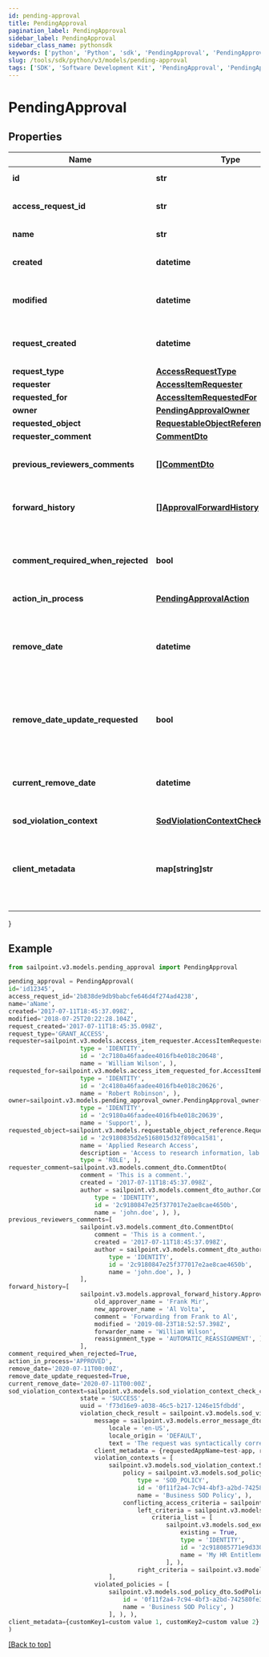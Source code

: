 ```yaml
---
id: pending-approval
title: PendingApproval
pagination_label: PendingApproval
sidebar_label: PendingApproval
sidebar_class_name: pythonsdk
keywords: ['python', 'Python', 'sdk', 'PendingApproval', 'PendingApproval'] 
slug: /tools/sdk/python/v3/models/pending-approval
tags: ['SDK', 'Software Development Kit', 'PendingApproval', 'PendingApproval']
---
```


# PendingApproval


## Properties

Name | Type | Description | Notes
------------ | ------------- | ------------- | -------------
**id** | **str** | The approval id. | [optional] 
**access_request_id** | **str** | This is the access request id. | [optional] 
**name** | **str** | The name of the approval. | [optional] 
**created** | **datetime** | When the approval was created. | [optional] 
**modified** | **datetime** | When the approval was modified last time. | [optional] 
**request_created** | **datetime** | When the access-request was created. | [optional] 
**request_type** | [**AccessRequestType**](access-request-type) |  | [optional] 
**requester** | [**AccessItemRequester**](access-item-requester) |  | [optional] 
**requested_for** | [**AccessItemRequestedFor**](access-item-requested-for) |  | [optional] 
**owner** | [**PendingApprovalOwner**](pending-approval-owner) |  | [optional] 
**requested_object** | [**RequestableObjectReference**](requestable-object-reference) |  | [optional] 
**requester_comment** | [**CommentDto**](comment-dto) |  | [optional] 
**previous_reviewers_comments** | [**[]CommentDto**](comment-dto) | The history of the previous reviewers comments. | [optional] 
**forward_history** | [**[]ApprovalForwardHistory**](approval-forward-history) | The history of approval forward action. | [optional] 
**comment_required_when_rejected** | **bool** | When true the rejector has to provide comments when rejecting | [optional] [default to False]
**action_in_process** | [**PendingApprovalAction**](pending-approval-action) |  | [optional] 
**remove_date** | **datetime** | The date the role or access profile or entitlement is no longer assigned to the specified identity. | [optional] 
**remove_date_update_requested** | **bool** | If true, then the request is to change the remove date or sunset date. | [optional] [default to False]
**current_remove_date** | **datetime** | The remove date or sunset date that was assigned at the time of the request. | [optional] 
**sod_violation_context** | [**SodViolationContextCheckCompleted**](sod-violation-context-check-completed) |  | [optional] 
**client_metadata** | **map[string]str** | Arbitrary key-value pairs, if any were included in the corresponding access request item | [optional] 
}

## Example

```python
from sailpoint.v3.models.pending_approval import PendingApproval

pending_approval = PendingApproval(
id='id12345',
access_request_id='2b838de9db9babcfe646d4f274ad4238',
name='aName',
created='2017-07-11T18:45:37.098Z',
modified='2018-07-25T20:22:28.104Z',
request_created='2017-07-11T18:45:35.098Z',
request_type='GRANT_ACCESS',
requester=sailpoint.v3.models.access_item_requester.AccessItemRequester(
                    type = 'IDENTITY', 
                    id = '2c7180a46faadee4016fb4e018c20648', 
                    name = 'William Wilson', ),
requested_for=sailpoint.v3.models.access_item_requested_for.AccessItemRequestedFor(
                    type = 'IDENTITY', 
                    id = '2c4180a46faadee4016fb4e018c20626', 
                    name = 'Robert Robinson', ),
owner=sailpoint.v3.models.pending_approval_owner.PendingApproval_owner(
                    type = 'IDENTITY', 
                    id = '2c9180a46faadee4016fb4e018c20639', 
                    name = 'Support', ),
requested_object=sailpoint.v3.models.requestable_object_reference.RequestableObjectReference(
                    id = '2c9180835d2e5168015d32f890ca1581', 
                    name = 'Applied Research Access', 
                    description = 'Access to research information, lab results, and schematics', 
                    type = 'ROLE', ),
requester_comment=sailpoint.v3.models.comment_dto.CommentDto(
                    comment = 'This is a comment.', 
                    created = '2017-07-11T18:45:37.098Z', 
                    author = sailpoint.v3.models.comment_dto_author.CommentDto_author(
                        type = 'IDENTITY', 
                        id = '2c9180847e25f377017e2ae8cae4650b', 
                        name = 'john.doe', ), ),
previous_reviewers_comments=[
                    sailpoint.v3.models.comment_dto.CommentDto(
                        comment = 'This is a comment.', 
                        created = '2017-07-11T18:45:37.098Z', 
                        author = sailpoint.v3.models.comment_dto_author.CommentDto_author(
                            type = 'IDENTITY', 
                            id = '2c9180847e25f377017e2ae8cae4650b', 
                            name = 'john.doe', ), )
                    ],
forward_history=[
                    sailpoint.v3.models.approval_forward_history.ApprovalForwardHistory(
                        old_approver_name = 'Frank Mir', 
                        new_approver_name = 'Al Volta', 
                        comment = 'Forwarding from Frank to Al', 
                        modified = '2019-08-23T18:52:57.398Z', 
                        forwarder_name = 'William Wilson', 
                        reassignment_type = 'AUTOMATIC_REASSIGNMENT', )
                    ],
comment_required_when_rejected=True,
action_in_process='APPROVED',
remove_date='2020-07-11T00:00Z',
remove_date_update_requested=True,
current_remove_date='2020-07-11T00:00Z',
sod_violation_context=sailpoint.v3.models.sod_violation_context_check_completed.SodViolationContextCheckCompleted(
                    state = 'SUCCESS', 
                    uuid = 'f73d16e9-a038-46c5-b217-1246e15fdbdd', 
                    violation_check_result = sailpoint.v3.models.sod_violation_check_result.SodViolationCheckResult(
                        message = sailpoint.v3.models.error_message_dto.ErrorMessageDto(
                            locale = 'en-US', 
                            locale_origin = 'DEFAULT', 
                            text = 'The request was syntactically correct but its content is semantically invalid.', ), 
                        client_metadata = {requestedAppName=test-app, requestedAppId=2c91808f7892918f0178b78da4a305a1}, 
                        violation_contexts = [
                            sailpoint.v3.models.sod_violation_context.SodViolationContext(
                                policy = sailpoint.v3.models.sod_policy_dto.SodPolicyDto(
                                    type = 'SOD_POLICY', 
                                    id = '0f11f2a4-7c94-4bf3-a2bd-742580fe3bde', 
                                    name = 'Business SOD Policy', ), 
                                conflicting_access_criteria = sailpoint.v3.models.sod_violation_context_conflicting_access_criteria.SodViolationContext_conflictingAccessCriteria(
                                    left_criteria = sailpoint.v3.models.sod_violation_context_conflicting_access_criteria_left_criteria.SodViolationContext_conflictingAccessCriteria_leftCriteria(
                                        criteria_list = [
                                            sailpoint.v3.models.sod_exempt_criteria.SodExemptCriteria(
                                                existing = True, 
                                                type = 'IDENTITY', 
                                                id = '2c918085771e9d3301773b3cb66f6398', 
                                                name = 'My HR Entitlement', )
                                            ], ), 
                                    right_criteria = sailpoint.v3.models.sod_violation_context_conflicting_access_criteria_left_criteria.SodViolationContext_conflictingAccessCriteria_leftCriteria(), ), )
                            ], 
                        violated_policies = [
                            sailpoint.v3.models.sod_policy_dto.SodPolicyDto(
                                id = '0f11f2a4-7c94-4bf3-a2bd-742580fe3bde', 
                                name = 'Business SOD Policy', )
                            ], ), ),
client_metadata={customKey1=custom value 1, customKey2=custom value 2}
)

```
[[Back to top]](#) 

